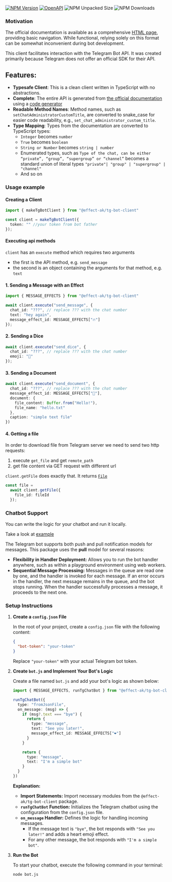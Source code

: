 [![NPM Version](https://img.shields.io/npm/v/%40effect-ak%2Ftg-bot-client)](https://www.npmjs.com/package/@effect-ak/tg-bot-client)
[![OpenAPI](https://img.shields.io/badge/OpenAPI-3.1-blue.svg)](https://effect-ak.github.io/telegram-bot-api/)
![NPM Unpacked Size](https://img.shields.io/npm/unpacked-size/%40effect-ak%2Ftg-bot-client)
![NPM Downloads](https://img.shields.io/npm/dw/%40effect-ak%2Ftg-bot-client)



### Motivation

The official documentation is available as a comprehensive [HTML page](https://core.telegram.org/bots/api), providing basic navigation. While functional, relying solely on this format can be somewhat inconvenient during bot development.

This client facilitates interaction with the Telegram Bot API. It was created primarily because Telegram does not offer an official SDK for their API.

## Features:
- **Typesafe Client**: This is a clean client written in TypeScript with no abstractions.
- **Complete**: The entire API is generated from [the official documentation](https://core.telegram.org/bots/api) using a [code generator](./codegen/main.ts)
- **Readable Method Names**: Method names, such as `setChatAdministratorCustomTitle`, are converted to snake_case for easier code readability, e.g., `set_chat_administrator_custom_title`.
- **Type Mapping**: Types from the documentation are converted to TypeScript types:
  - `Integer` becomes `number`
  - `True` becomes `boolean`
  - `String or Number` becomes `string | number`
  - Enumerated types, such as `Type of the chat, can be either “private”, “group”, “supergroup” or “channel”` becomes a standard union of literal types `"private"| "group" | "supergroup" | "channel"`
  - And so on

### Usage example

#### Creating a Client

```typescript
import { makeTgBotClient } from "@effect-ak/tg-bot-client"

const client = makeTgBotClient({
  token: "" //your token from bot father
});
```

#### Executing api methods

`client` has an `execute` method which requires two arguments

- the first is the API method, e.g. `send_message`
- the second is an object containing the arguments for that method, e.g. `text`

#### 1. Sending a Message with an Effect

```typescript
import { MESSAGE_EFFECTS } from "@effect-ak/tg-bot-client"

await client.execute("send_message", {
  chat_id: "???", // replace ??? with the chat number
  text: "hey again",
  message_effect_id: MESSAGE_EFFECTS["🔥"]
});
```

#### 2. Sending a Dice

```typescript
await client.execute("send_dice", {
  chat_id: "???", // replace ??? with the chat number
  emoji: "🎲"
});
```

#### 3. Sending a Document

```typescript
await client.execute("send_document", {
  chat_id: "???", // replace ??? with the chat number
  message_effect_id: MESSAGE_EFFECTS["🎉"],
  document: {
    file_content: Buffer.from("Hello!"),
    file_name: "hello.txt"
  },
  caption: "simple text file"
})
```


#### 4. Getting a file

In order to download file from Telegram server we need to send two http requests:
1. execute `get_file` and get `remote_path`
2. get file content via GET request with different url

`client.getFile` does exactly that. It returns [`File`](https://developer.mozilla.org/en-US/docs/Web/API/File)

```typescript
const file = 
  await client.getFile({ 
    file_id: fileId
  });
```

### Chatbot Support

You can write the logic for your chatbot and run it locally.

Take a look at [example](./example/echo-bot.ts)

The Telegram bot supports both push and pull notification models for messages. This package uses the **pull** model for several reasons:

- **Flexibility in Handler Deployment:** Allows you to run the bot handler anywhere, such as within a playground environment using web workers.
- **Sequential Message Processing:** Messages in the queue are read one by one, and the handler is invoked for each message. If an error occurs in the handler, the next message remains in the queue, and the bot stops running. When the handler successfully processes a message, it proceeds to the next one.

### Setup Instructions

1. **Create a `config.json` File**

   In the root of your project, create a `config.json` file with the following content:

   ```json
   {
     "bot-token": "your-token"
   }
   ```

   Replace `"your-token"` with your actual Telegram bot token.

2. **Create `bot.js` and Implement Your Bot's Logic**

   Create a file named `bot.js` and add your bot's logic as shown below:

   ```typescript
   import { MESSAGE_EFFECTS, runTgChatBot } from "@effect-ak/tg-bot-client"

   runTgChatBot({
     type: "fromJsonFile",
     on_message: (msg) => {
       if (msg?.text === "bye") {
         return {
           type: "message",
           text: "See you later!",
           message_effect_id: MESSAGE_EFFECTS["❤️"]
         }
       }

       return {
         type: "message",
         text: "I'm a simple bot"
       }
     }
   })
   ```

   **Explanation:**
   - **Import Statements:** Import necessary modules from the `@effect-ak/tg-bot-client` package.
   - **`runTgChatBot` Function:** Initializes the Telegram chatbot using the configuration from the `config.json` file.
   - **`on_message` Handler:** Defines the logic for handling incoming messages.
     - If the message text is `"bye"`, the bot responds with `"See you later!"` and adds a heart emoji effect.
     - For any other message, the bot responds with `"I'm a simple bot"`.

3. **Run the Bot**

   To start your chatbot, execute the following command in your terminal:

   ```bash
   node bot.js
   ```